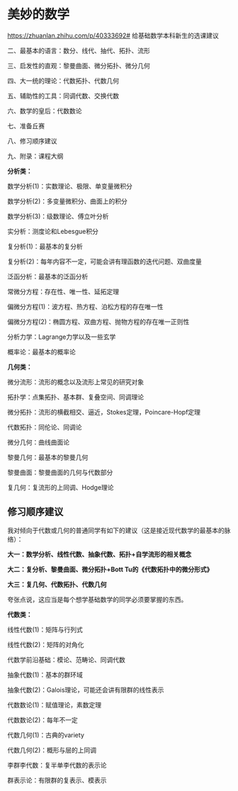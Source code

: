 # 美妙的数学


https://zhuanlan.zhihu.com/p/40333692# 给基础数学本科新生的选课建议

二、最基本的语言：数分、线代、抽代、拓扑、流形

三、启发性的直观：黎曼曲面、微分拓扑、微分几何

四、大一统的理论：代数拓扑、代数几何

五、辅助性的工具：同调代数、交换代数

六、数学的皇后：代数数论

七、准备丘赛

八、修习顺序建议

九、附录：课程大纲

**分析类：**

数学分析(1)：实数理论、极限、单变量微积分

数学分析(2)：多变量微积分、曲面上的积分

数学分析(3)：级数理论、傅立叶分析

实分析：测度论和Lebesgue积分

复分析(1)：最基本的复分析

复分析(2)：每年内容不一定，可能会讲有理函数的迭代问题、双曲度量

泛函分析：最基本的泛函分析

常微分方程：存在性、唯一性、延拓定理

偏微分方程(1)：波方程、热方程、泊松方程的存在唯一性

偏微分方程(2)：椭圆方程、双曲方程、抛物方程的存在唯一正则性

分析力学：Lagrange力学以及一些玄学

概率论：最基本的概率论

  

**几何类：**

微分流形：流形的概念以及流形上常见的研究对象

拓扑学：点集拓扑、基本群、复叠空间、同调理论

微分拓扑：流形的横截相交、逼近，Stokes定理，Poincare-Hopf定理

代数拓扑：同伦论、同调论

微分几何：曲线曲面论

黎曼几何：最基本的黎曼几何

黎曼曲面：黎曼曲面的几何与代数部分

复几何：复流形的上同调、Hodge理论

  ## **修习顺序建议**

我对倾向于代数或几何的普通同学有如下的建议（这是接近现代数学的最基本的脉络）：

**大一：数学分析、线性代数、抽象代数、拓扑+自学流形的相关概念**

**大二：复分析、黎曼曲面、微分拓扑+Bott Tu的《代数拓扑中的微分形式》**

**大三：复几何、代数拓扑、代数几何**

夸张点说，这应当是每个想学基础数学的同学必须要掌握的东西。

**代数类：**

线性代数(1)：矩阵与行列式

线性代数(2)：矩阵的对角化

代数学前沿基础：模论、范畴论、同调代数

抽象代数(1)：基本的群环域

抽象代数(2)：Galois理论，可能还会讲有限群的线性表示

代数数论(1)：赋值理论，素数定理

代数数论(2)：每年不一定

代数几何(1)：古典的variety

代数几何(2)：概形与层的上同调

李群李代数：复半单李代数的表示论

群表示论：有限群的复表示、模表示




